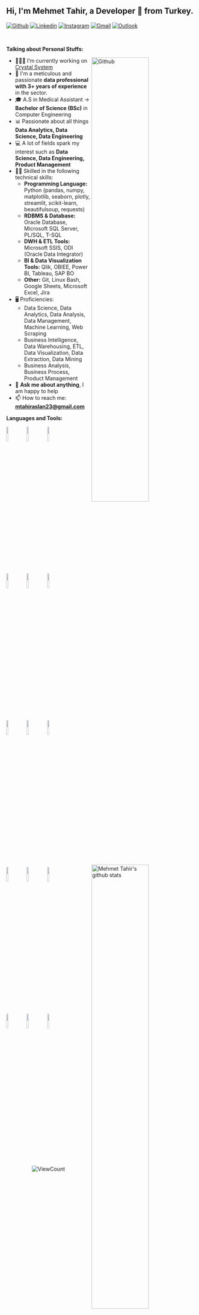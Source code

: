 <!-- Your title -->
## Hi, I'm Mehmet Tahir, a Developer 🚀 from Turkey.

<!-- Your badges
You can use the website to generate badges: https://shields.io/
-->

[![Github](https://img.shields.io/badge/-Github-000?style=flat&logo=Github&logoColor=white)](https://github.com/mtahiraslan)
[![Linkedin](https://img.shields.io/badge/-LinkedIn-blue?style=flat&logo=Linkedin&logoColor=white)](https://www.linkedin.com/in/mtahiraslan/)
[![Instagram](https://img.shields.io/badge/-Instagram-c13584?style=flat&labelColor=c13584&logo=instagram&logoColor=white)](https://www.instagram.com/mhmthraslan/)
[![Gmail](https://img.shields.io/badge/-Gmail-c14438?style=flat&logo=Gmail&logoColor=white)](mailto:mtahiraslan23@gmail.com)
[![Outlook](https://img.shields.io/badge/-Outlook-0078D4?style=flat&logo=Microsoft-Outlook&logoColor=white)](mailto:mtahiraslan23@gmail.com)

&nbsp;

<!-- Talking about you -->
**Talking about Personal Stuffs:**

<!-- Any image aligned to the right. Beware the width -->
<img width="55%" align="right" alt="Github" src="https://img.freepik.com/premium-vector/programmer-is-tired-work-development-programming-coding-technologies-low-battery_569013-382.jpg?w=826" />

- 👨🏽‍💻 I’m currently working on [Crystal System](https://www.linkedin.com/company/crystal-system/mycompany/)
- 🧑 I'm a meticulous and passionate **data professional with 3+ years of experience** in the sector.
- 🎓 A.S in Medical Assistant → **Bachelor of Science (BSc)** in Computer Engineering
- 📊 Passionate about all things **Data Analytics, Data Science, Data Engineering**
- 💻 A lot of fields spark my interest such as **Data Science, Data Engineering, Product Management**
- 💪🏽 Skilled in the following technical skills:
  * **Programming Language:** Python (pandas, numpy, matplotlib, seaborn, plotly, streamlit, scikit-learn, beautifulsoup, requests)
  * **RDBMS & Database:** Oracle Database, Microsoft SQL Server, PL/SQL, T-SQL
  * **DWH & ETL Tools:** Microsoft SSIS, ODI (Oracle Data Integrator)
  * **BI & Data Visualization Tools:** Qlik, OBIEE, Power BI, Tableau, SAP BO
  * **Other:** Git, Linux Bash, Google Sheets, Microsoft Excel, Jira
- 🖥️ Proficiencies:
  * Data Science, Data Analytics, Data Analysis, Data Management, Machine Learning, Web Scraping
  * Business Intelligence, Data Warehousing, ETL, Data Visualization, Data Extraction, Data Mining
  * Business Analysis, Business Process, Product Management
- 💬 **Ask me about anything**, I am happy to help
- 📫 How to reach me: **mtahiraslan23@gmail.com**

**Languages and Tools:** 

<!-- Your github readme stats
You can use this api: https://github.com/anuraghazra/github-readme-stats
-->
<p>
  <a href="https://github.com/mtahiraslan/">
    <img width="55%" align="right" alt="Mehmet Tahir's github stats" src="https://github-readme-stats.vercel.app/api?username=mtahiraslan&theme=default&hide_border=false&include_all_commits=true&count_private=false" />
  </a>
 
  <a>
    <img width="55%" align="right" alt="Most Used Languages" src="https://github-readme-stats.vercel.app/api/top-langs/?username=mtahiraslan&theme=default&hide_border=false&include_all_commits=true&count_private=false&layout=compact" />
  </a>

  <!-- Your languages and tools. Be careful with the alignment. 
  You can use this sites to get logos: https://www.vectorlogo.zone or https://simpleicons.org/
  -->
  <code><img width="10%" src="https://www.vectorlogo.zone/logos/python/python-ar21.svg"></code>
  <code><img width="10%" src="https://www.vectorlogo.zone/logos/oracle/oracle-ar21.svg"></code>
  <code><img width="10%" src="https://www.vectorlogo.zone/logos/microsoft/microsoft-ar21.svg"></code>
  <br />
  <code><img width="10%" src="https://www.vectorlogo.zone/logos/microsoft_powerbi/microsoft_powerbi-ar21.svg"></code>
  <code><img width="10%" src="https://www.vectorlogo.zone/logos/sap/sap-ar21.svg"></code>
  <code><img width="10%" src="https://www.vectorlogo.zone/logos/json/json-ar21.svg"></code>
  <br />
  <code><img width="10%" src="https://www.vectorlogo.zone/logos/mysql/mysql-ar21.svg"></code>
  <code><img width="10%" src="https://www.vectorlogo.zone/logos/git-scm/git-scm-ar21.svg"></code>
  <code><img width="10%" src="https://www.vectorlogo.zone/logos/linux/linux-ar21.svg"></code>
  <br />
  <code><img width="10%" src="https://www.vectorlogo.zone/logos/git-scm/git-scm-ar21.svg"></code>
  <code><img width="10%" src="https://www.vectorlogo.zone/logos/google_analytics/google_analytics-ar21.svg"></code>
  <code><img width="10%" src="https://www.vectorlogo.zone/logos/gnu_bash/gnu_bash-ar21.svg"></code>
   <br />
  <code><img width="10%" src="https://www.vectorlogo.zone/logos/jupyter/jupyter-ar21.svg"></code>
  <code><img width="10%" src="https://www.vectorlogo.zone/logos/kaggle/kaggle-ar21.svg"></code>
  <code><img width="10%" src="https://www.vectorlogo.zone/logos/visualstudio_code/visualstudio_code-ar21.svg"></code>
</p>

<!-- Your hits or visitors
site: http://hits.dwyl.com or https://visitor-badge.glitch.me
Both apis are in trouble due to the number of requests, if you know any other to register visitors, great
-->
<p align="center">
  <img alt="ViewCount" src="https://views.whatilearened.today/views/github/mtahiraslan/mtahiraslan.svg" />
</p>
